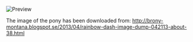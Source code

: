 ![Preview](https://raw.github.com/GNU-Pony/artwork/master/SYSLINUX/vesamenu/16:9/rainbow-dash+relax/preview.png)

The image of the pony has been downloaded from:
    http://brony-montana.blogspot.se/2013/04/rainbow-dash-image-dump-042113-about-38.html
